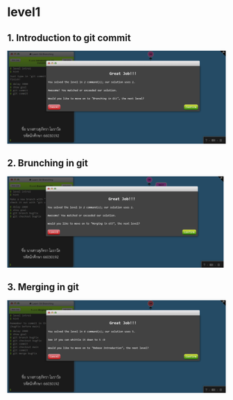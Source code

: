 # level1
## 1. Introduction to git commit
![alt text](image.png)


## 2. Brunching in git
![alt text](image-1.png)

## 3. Merging in git
![alt text](image-4.png)

